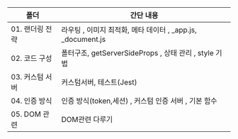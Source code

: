 | 폴더            | 간단 내용                                                     |
| --------------- | ------------------------------------------------------------- |
| 01. 랜더링 전략 | 라우팅 , 이미지 최적화, 메타 데이터 , \_app.js, \_document.js |
| 02. 코드 구성   | 폴터구조, getServerSideProps , 상태 관리 , style 기법         |
| 03. 커스텀 서버 | 커스텀서버, 테스트(Jest)                                      |
| 04. 인증 방식   | 인증 방식(token,세션) , 커스텀 인증 서버 , 기본 함수          |
| 05. DOM 관련    | DOM관련 다루기                                                |

